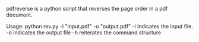 pdfreverse is a python script that reverses the page order in a pdf document.

Usage:
    python rev.py -i "input.pdf" -o "output.pdf"
    -i indicates the input file.
    -o indicates the output file
    -h reiterates the command structure



